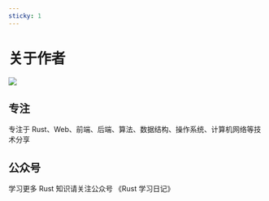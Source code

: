 ```yaml
---
sticky: 1
---
```

# 关于作者

![](./profile-3d-contrib/profile-season-animate.svg)

## 专注
专注于 Rust、Web、前端、后端、算法、数据结构、操作系统、计算机网络等技术分享

## 公众号

学习更多 Rust 知识请关注公众号 《Rust 学习日记》
